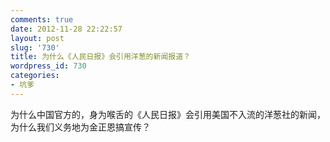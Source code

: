 ```yaml
---
comments: true
date: 2012-11-28 22:22:57
layout: post
slug: '730'
title: 为什么《人民日报》会引用洋葱的新闻报道？
wordpress_id: 730
categories:
- 坑爹
---
```


为什么中国官方的，身为喉舌的《人民日报》会引用美国不入流的洋葱社的新闻，为什么我们义务地为金正恩搞宣传？
